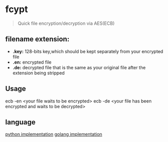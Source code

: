 # fcypt
> Quick file encryption/decryption via AES(ECB) 


## filename extension:

* __.key:__ 128-bits key,which should be kept separately from your encrypted file
* __.en:__ encrypted file
* __.de:__ decrypted file that is the same as your original file after the extension being stripped

## Usage
ecb -en \<your file waits to be encrypted\>
ecb -de \<your file has been encrypted and waits to be decrypted\>

## language
[python implementation](https://github.com/nichtsen/symk-fcrypto)
[golang implementation](https://github.com/nichtsen/fcypt)
